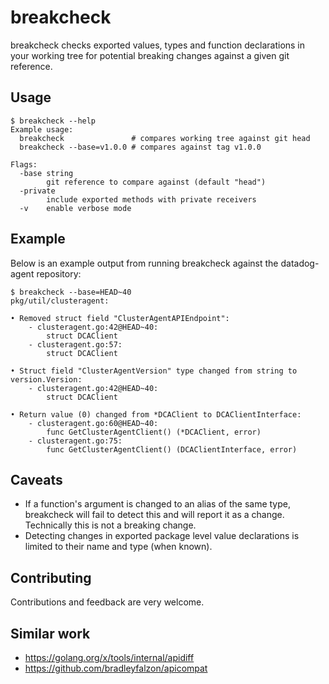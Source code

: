 # breakcheck

breakcheck checks exported values, types and function declarations in your working tree for potential breaking changes against a given git reference. 

## Usage

```
$ breakcheck --help
Example usage:
  breakcheck               # compares working tree against git head
  breakcheck --base=v1.0.0 # compares against tag v1.0.0

Flags:
  -base string
    	git reference to compare against (default "head")
  -private
    	include exported methods with private receivers
  -v	enable verbose mode
```

## Example

Below is an example output from running breakcheck against the datadog-agent repository:

```
$ breakcheck --base=HEAD~40
pkg/util/clusteragent:
  
• Removed struct field "ClusterAgentAPIEndpoint":
    - clusteragent.go:42@HEAD~40:
        struct DCAClient
    - clusteragent.go:57:
        struct DCAClient
  
• Struct field "ClusterAgentVersion" type changed from string to version.Version:
    - clusteragent.go:42@HEAD~40:
        struct DCAClient
  
• Return value (0) changed from *DCAClient to DCAClientInterface:
    - clusteragent.go:60@HEAD~40:
        func GetClusterAgentClient() (*DCAClient, error)
    - clusteragent.go:75:
        func GetClusterAgentClient() (DCAClientInterface, error)
```

## Caveats

* If a function's argument is changed to an alias of the same type, breakcheck will fail to detect this and will report it as a change. Technically this is not a breaking change.
* Detecting changes in exported package level value declarations is limited to their name and type (when known). 


## Contributing

Contributions and feedback are very welcome.

## Similar work

* https://golang.org/x/tools/internal/apidiff
* https://github.com/bradleyfalzon/apicompat
